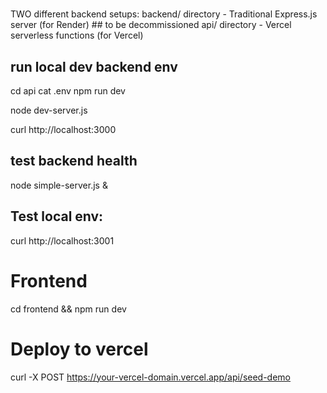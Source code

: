 
#
TWO different backend setups:
backend/ directory - Traditional Express.js server (for Render) ## to be decommissioned
api/ directory - Vercel serverless functions (for Vercel)

## run local dev backend env
cd api
cat .env
npm run dev

node dev-server.js

curl http://localhost:3000


## test backend health
node simple-server.js &


## Test local env: 
curl http://localhost:3001



# Frontend
cd frontend && npm run dev

# Deploy to vercel

  curl -X POST https://your-vercel-domain.vercel.app/api/seed-demo


